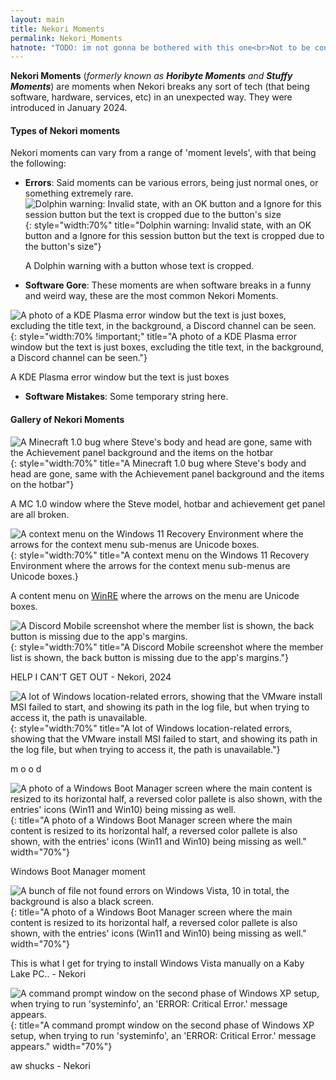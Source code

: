 ```yaml
---
layout: main
title: Nekori Moments
permalink: Nekori_Moments
hatnote: "TODO: im not gonna be bothered with this one<br>Not to be confused with <a href='Nekori_Power'>Nekori Power</a>."
---
```


**Nekori Moments** (*formerly known as **Horibyte Moments** and **Stuffy Moments***) are moments when Nekori breaks any sort of tech (that being software, hardware, services, etc) in an unexpected way. They were introduced in January 2024.

#### Types of Nekori moments
Nekori moments can vary from a range of 'moment levels', with that being the following:
 * **Errors**: Said moments can be various errors, being just normal ones, or something extremely rare.<br>
 ![Dolphin warning: Invalid state, with an OK button and a Ignore for this session button but the text is cropped due to the button's size](img/articles/horibyte_moments/error.png){: style="width:70%" title="Dolphin warning: Invalid state, with an OK button and a Ignore for this session button but the text is cropped due to the button's size"}
    <p id="caption">A Dolphin warning with a button whose text is cropped.</p>
* **Software Gore**: These moments are when software breaks in a funny and weird way, these are the most common Nekori Moments.<br>

![A photo of a KDE Plasma error window but the text is just boxes, excluding the title text, in the background, a Discord channel can be seen.](img/articles/horibyte_moments/softwaregore.jpg){: style="width:70% !important;" title="A photo of a KDE Plasma error window but the text is just boxes, excluding the title text, in the background, a Discord channel can be seen."}
    
<p id="caption">A KDE Plasma error window but the text is just boxes</p>

<!-- Congrats! You found the lil' easter egg! -->
<!-- Now, on the following commented-out lines, are the actual pieces of code for this type of moment. -->
<!-- But there are more easter eggs on this wiki, Happy finding! - Nekori -->
<!-- * **Software Mistakes**: These can be mistakes that Nekori themselves made, but break software in a way that is still considered a Nekori Moment. -->

* **Software Mistakes**: Some temporary string here.

#### Gallery of Nekori Moments

![A Minecraft 1.0 bug where Steve's body and head are gone, same with the Achievement panel background and the items on the hotbar](img/articles/horibyte_moments/mc1.0bug.png){: style="width:70%" title="A Minecraft 1.0 bug where Steve's body and head are gone, same with the Achievement panel background and the items on the hotbar"}
<p id="caption">A MC 1.0 window where the Steve model, hotbar and achievement get panel are all broken.</p>

![A context menu on the Windows 11 Recovery Environment where the arrows for the context menu sub-menus are Unicode boxes.](img/articles/horibyte_moments/winrearrowbug.jpg){: style="width:70%" title="A context menu on the Windows 11 Recovery Environment where the arrows for the context menu sub-menus are Unicode boxes.}
<p id="caption">A content menu on <a href="https://betawiki.net/wiki/Windows_Recovery_Environment">WinRE</a> where the arrows on the menu are Unicode boxes.</p>

![A Discord Mobile screenshot where the member list is shown, the back button is missing due to the app's margins.](img/articles/horibyte_moments/helpicantgetoutahhmoment.jpg){: style="width:70%" title="A Discord Mobile screenshot where the member list is shown, the back button is missing due to the app's margins."}
<p id="caption">HELP I CAN'T GET OUT - Nekori, 2024</p>

![A lot of Windows location-related errors, showing that the VMware install MSI failed to start, and showing its path in the log file, but when trying to access it, the path is unavailable.](img/articles/horibyte_moments/mood.jpg){: style="width:70%" title="A lot of Windows location-related errors, showing that the VMware install MSI failed to start, and showing its path in the log file, but when trying to access it, the path is unavailable."}
<p id="caption">m o o d</p>

![A photo of a Windows Boot Manager screen where the main content is resized to its horizontal half, a reversed color pallete is also shown, with the entries' icons (Win11 and Win10) being missing as well.](img/articles/horibyte_moments/wmbmoment.jpg){: title="A photo of a Windows Boot Manager screen where the main content is resized to its horizontal half, a reversed color pallete is also shown, with the entries' icons (Win11 and Win10) being missing as well." width="70%"}
<p id="caption">Windows Boot Manager moment</p>

![A bunch of file not found errors on Windows Vista, 10 in total, the background is also a black screen.](img/articles/horibyte_moments/holyshit.jpg){: title="A photo of a Windows Boot Manager screen where the main content is resized to its horizontal half, a reversed color pallete is also shown, with the entries' icons (Win11 and Win10) being missing as well." width="70%"}
<p id="caption">This is what I get for trying to install Windows Vista manually on a Kaby Lake PC.. - Nekori</p>

![A command prompt window on the second phase of Windows XP setup, when trying to run 'systeminfo', an 'ERROR: Critical Error.' message appears.](img/articles/horibyte_moments/criticalerror.png){: title="A command prompt window on the second phase of Windows XP setup, when trying to run 'systeminfo', an 'ERROR: Critical Error.' message appears." width="70%"}
<p id="caption">aw shucks - Nekori</p>
